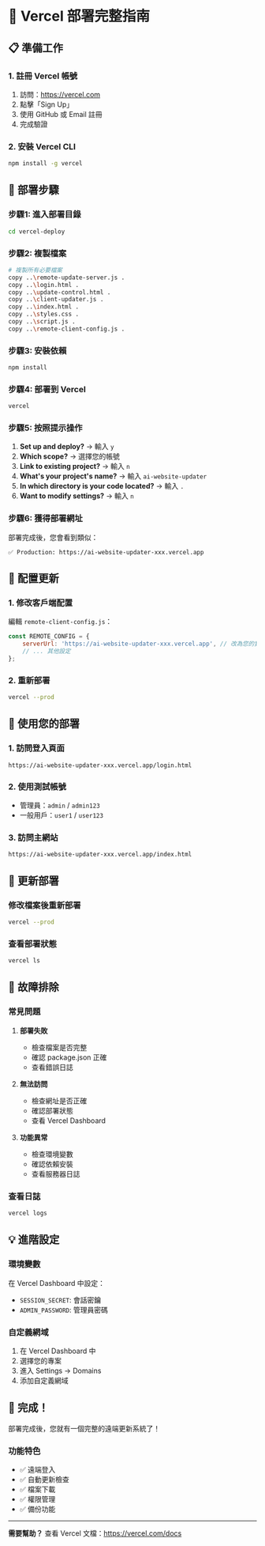 # 🚀 Vercel 部署完整指南

## 📋 準備工作

### 1. 註冊 Vercel 帳號
1. 訪問：https://vercel.com
2. 點擊「Sign Up」
3. 使用 GitHub 或 Email 註冊
4. 完成驗證

### 2. 安裝 Vercel CLI
```bash
npm install -g vercel
```

## 🚀 部署步驟

### 步驟1: 進入部署目錄
```bash
cd vercel-deploy
```

### 步驟2: 複製檔案
```bash
# 複製所有必要檔案
copy ..\remote-update-server.js .
copy ..\login.html .
copy ..\update-control.html .
copy ..\client-updater.js .
copy ..\index.html .
copy ..\styles.css .
copy ..\script.js .
copy ..\remote-client-config.js .
```

### 步驟3: 安裝依賴
```bash
npm install
```

### 步驟4: 部署到 Vercel
```bash
vercel
```

### 步驟5: 按照提示操作
1. **Set up and deploy?** → 輸入 `y`
2. **Which scope?** → 選擇您的帳號
3. **Link to existing project?** → 輸入 `n`
4. **What's your project's name?** → 輸入 `ai-website-updater`
5. **In which directory is your code located?** → 輸入 `.`
6. **Want to modify settings?** → 輸入 `n`

### 步驟6: 獲得部署網址
部署完成後，您會看到類似：
```
✅ Production: https://ai-website-updater-xxx.vercel.app
```

## 🔧 配置更新

### 1. 修改客戶端配置
編輯 `remote-client-config.js`：
```javascript
const REMOTE_CONFIG = {
    serverUrl: 'https://ai-website-updater-xxx.vercel.app', // 改為您的實際網址
    // ... 其他設定
};
```

### 2. 重新部署
```bash
vercel --prod
```

## 📱 使用您的部署

### 1. 訪問登入頁面
```
https://ai-website-updater-xxx.vercel.app/login.html
```

### 2. 使用測試帳號
- 管理員：`admin` / `admin123`
- 一般用戶：`user1` / `user123`

### 3. 訪問主網站
```
https://ai-website-updater-xxx.vercel.app/index.html
```

## 🔄 更新部署

### 修改檔案後重新部署
```bash
vercel --prod
```

### 查看部署狀態
```bash
vercel ls
```

## 🚨 故障排除

### 常見問題

1. **部署失敗**
   - 檢查檔案是否完整
   - 確認 package.json 正確
   - 查看錯誤日誌

2. **無法訪問**
   - 檢查網址是否正確
   - 確認部署狀態
   - 查看 Vercel Dashboard

3. **功能異常**
   - 檢查環境變數
   - 確認依賴安裝
   - 查看服務器日誌

### 查看日誌
```bash
vercel logs
```

## 💡 進階設定

### 環境變數
在 Vercel Dashboard 中設定：
- `SESSION_SECRET`: 會話密鑰
- `ADMIN_PASSWORD`: 管理員密碼

### 自定義網域
1. 在 Vercel Dashboard 中
2. 選擇您的專案
3. 進入 Settings → Domains
4. 添加自定義網域

## 🎯 完成！

部署完成後，您就有一個完整的遠端更新系統了！

### 功能特色
- ✅ 遠端登入
- ✅ 自動更新檢查
- ✅ 檔案下載
- ✅ 權限管理
- ✅ 備份功能

---

**需要幫助？** 查看 Vercel 文檔：https://vercel.com/docs
